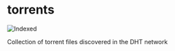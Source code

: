 torrents 
========
![Indexed](https://img.shields.io/badge/indexed-142004-blue)

Collection of torrent files discovered in the DHT network
